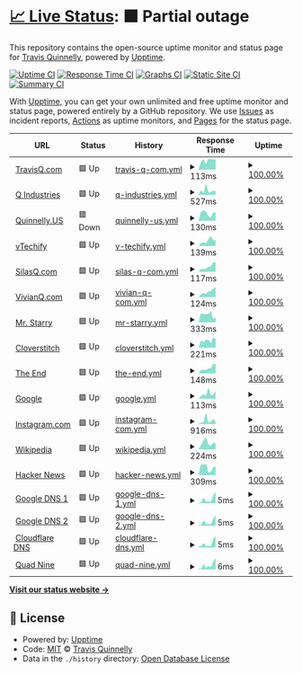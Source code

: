 # [📈 Live Status](https://tquizzle.github.io/upptime): <!--live status--> **🟧 Partial outage**

This repository contains the open-source uptime monitor and status page for [Travis Quinnelly](https://travisq.com), powered by [Upptime](https://github.com/upptime/upptime).

[![Uptime CI](https://github.com/koj-co/upptime/workflows/Uptime%20CI/badge.svg)](https://github.com/koj-co/upptime/actions?query=workflow%3A%22Uptime+CI%22)
[![Response Time CI](https://github.com/koj-co/upptime/workflows/Response%20Time%20CI/badge.svg)](https://github.com/koj-co/upptime/actions?query=workflow%3A%22Response+Time+CI%22)
[![Graphs CI](https://github.com/koj-co/upptime/workflows/Graphs%20CI/badge.svg)](https://github.com/koj-co/upptime/actions?query=workflow%3A%22Graphs+CI%22)
[![Static Site CI](https://github.com/koj-co/upptime/workflows/Static%20Site%20CI/badge.svg)](https://github.com/koj-co/upptime/actions?query=workflow%3A%22Static+Site+CI%22)
[![Summary CI](https://github.com/koj-co/upptime/workflows/Summary%20CI/badge.svg)](https://github.com/koj-co/upptime/actions?query=workflow%3A%22Summary+CI%22)

With [Upptime](https://upptime.js.org), you can get your own unlimited and free uptime monitor and status page, powered entirely by a GitHub repository. We use [Issues](https://github.com/tquizzle/upptime/issues) as incident reports, [Actions](https://github.com/tquizzle/upptime/actions) as uptime monitors, and [Pages](https://tquizzle.github.io/upptime) for the status page.

<!--start: status pages-->
<!-- This summary is generated by Upptime (https://github.com/upptime/upptime) -->
<!-- Do not edit this manually, your changes will be overwritten -->
<!-- prettier-ignore -->
| URL | Status | History | Response Time | Uptime |
| --- | ------ | ------- | ------------- | ------ |
| <img alt="" src="https://icons.duckduckgo.com/ip3/travisq.com.ico" height="13"> [TravisQ.com](https://travisq.com) | 🟩 Up | [travis-q-com.yml](https://github.com/tquizzle/upptime/commits/HEAD/history/travis-q-com.yml) | <details><summary><img alt="Response time graph" src="./graphs/travis-q-com/response-time-week.png" height="20"> 113ms</summary><br><a href="https://upptime.travisq.com/history/travis-q-com"><img alt="Response time 225" src="https://img.shields.io/endpoint?url=https%3A%2F%2Fraw.githubusercontent.com%2Ftquizzle%2Fupptime%2FHEAD%2Fapi%2Ftravis-q-com%2Fresponse-time.json"></a><br><a href="https://upptime.travisq.com/history/travis-q-com"><img alt="24-hour response time 126" src="https://img.shields.io/endpoint?url=https%3A%2F%2Fraw.githubusercontent.com%2Ftquizzle%2Fupptime%2FHEAD%2Fapi%2Ftravis-q-com%2Fresponse-time-day.json"></a><br><a href="https://upptime.travisq.com/history/travis-q-com"><img alt="7-day response time 113" src="https://img.shields.io/endpoint?url=https%3A%2F%2Fraw.githubusercontent.com%2Ftquizzle%2Fupptime%2FHEAD%2Fapi%2Ftravis-q-com%2Fresponse-time-week.json"></a><br><a href="https://upptime.travisq.com/history/travis-q-com"><img alt="30-day response time 112" src="https://img.shields.io/endpoint?url=https%3A%2F%2Fraw.githubusercontent.com%2Ftquizzle%2Fupptime%2FHEAD%2Fapi%2Ftravis-q-com%2Fresponse-time-month.json"></a><br><a href="https://upptime.travisq.com/history/travis-q-com"><img alt="1-year response time 212" src="https://img.shields.io/endpoint?url=https%3A%2F%2Fraw.githubusercontent.com%2Ftquizzle%2Fupptime%2FHEAD%2Fapi%2Ftravis-q-com%2Fresponse-time-year.json"></a></details> | <details><summary><a href="https://upptime.travisq.com/history/travis-q-com">100.00%</a></summary><a href="https://upptime.travisq.com/history/travis-q-com"><img alt="All-time uptime 99.33%" src="https://img.shields.io/endpoint?url=https%3A%2F%2Fraw.githubusercontent.com%2Ftquizzle%2Fupptime%2FHEAD%2Fapi%2Ftravis-q-com%2Fuptime.json"></a><br><a href="https://upptime.travisq.com/history/travis-q-com"><img alt="24-hour uptime 100.00%" src="https://img.shields.io/endpoint?url=https%3A%2F%2Fraw.githubusercontent.com%2Ftquizzle%2Fupptime%2FHEAD%2Fapi%2Ftravis-q-com%2Fuptime-day.json"></a><br><a href="https://upptime.travisq.com/history/travis-q-com"><img alt="7-day uptime 100.00%" src="https://img.shields.io/endpoint?url=https%3A%2F%2Fraw.githubusercontent.com%2Ftquizzle%2Fupptime%2FHEAD%2Fapi%2Ftravis-q-com%2Fuptime-week.json"></a><br><a href="https://upptime.travisq.com/history/travis-q-com"><img alt="30-day uptime 100.00%" src="https://img.shields.io/endpoint?url=https%3A%2F%2Fraw.githubusercontent.com%2Ftquizzle%2Fupptime%2FHEAD%2Fapi%2Ftravis-q-com%2Fuptime-month.json"></a><br><a href="https://upptime.travisq.com/history/travis-q-com"><img alt="1-year uptime 99.06%" src="https://img.shields.io/endpoint?url=https%3A%2F%2Fraw.githubusercontent.com%2Ftquizzle%2Fupptime%2FHEAD%2Fapi%2Ftravis-q-com%2Fuptime-year.json"></a></details>
| <img alt="" src="https://icons.duckduckgo.com/ip3/qindustries.llc.ico" height="13"> [Q Industries](https://qindustries.llc) | 🟩 Up | [q-industries.yml](https://github.com/tquizzle/upptime/commits/HEAD/history/q-industries.yml) | <details><summary><img alt="Response time graph" src="./graphs/q-industries/response-time-week.png" height="20"> 527ms</summary><br><a href="https://upptime.travisq.com/history/q-industries"><img alt="Response time 269" src="https://img.shields.io/endpoint?url=https%3A%2F%2Fraw.githubusercontent.com%2Ftquizzle%2Fupptime%2FHEAD%2Fapi%2Fq-industries%2Fresponse-time.json"></a><br><a href="https://upptime.travisq.com/history/q-industries"><img alt="24-hour response time 436" src="https://img.shields.io/endpoint?url=https%3A%2F%2Fraw.githubusercontent.com%2Ftquizzle%2Fupptime%2FHEAD%2Fapi%2Fq-industries%2Fresponse-time-day.json"></a><br><a href="https://upptime.travisq.com/history/q-industries"><img alt="7-day response time 527" src="https://img.shields.io/endpoint?url=https%3A%2F%2Fraw.githubusercontent.com%2Ftquizzle%2Fupptime%2FHEAD%2Fapi%2Fq-industries%2Fresponse-time-week.json"></a><br><a href="https://upptime.travisq.com/history/q-industries"><img alt="30-day response time 436" src="https://img.shields.io/endpoint?url=https%3A%2F%2Fraw.githubusercontent.com%2Ftquizzle%2Fupptime%2FHEAD%2Fapi%2Fq-industries%2Fresponse-time-month.json"></a><br><a href="https://upptime.travisq.com/history/q-industries"><img alt="1-year response time 299" src="https://img.shields.io/endpoint?url=https%3A%2F%2Fraw.githubusercontent.com%2Ftquizzle%2Fupptime%2FHEAD%2Fapi%2Fq-industries%2Fresponse-time-year.json"></a></details> | <details><summary><a href="https://upptime.travisq.com/history/q-industries">100.00%</a></summary><a href="https://upptime.travisq.com/history/q-industries"><img alt="All-time uptime 85.79%" src="https://img.shields.io/endpoint?url=https%3A%2F%2Fraw.githubusercontent.com%2Ftquizzle%2Fupptime%2FHEAD%2Fapi%2Fq-industries%2Fuptime.json"></a><br><a href="https://upptime.travisq.com/history/q-industries"><img alt="24-hour uptime 100.00%" src="https://img.shields.io/endpoint?url=https%3A%2F%2Fraw.githubusercontent.com%2Ftquizzle%2Fupptime%2FHEAD%2Fapi%2Fq-industries%2Fuptime-day.json"></a><br><a href="https://upptime.travisq.com/history/q-industries"><img alt="7-day uptime 100.00%" src="https://img.shields.io/endpoint?url=https%3A%2F%2Fraw.githubusercontent.com%2Ftquizzle%2Fupptime%2FHEAD%2Fapi%2Fq-industries%2Fuptime-week.json"></a><br><a href="https://upptime.travisq.com/history/q-industries"><img alt="30-day uptime 100.00%" src="https://img.shields.io/endpoint?url=https%3A%2F%2Fraw.githubusercontent.com%2Ftquizzle%2Fupptime%2FHEAD%2Fapi%2Fq-industries%2Fuptime-month.json"></a><br><a href="https://upptime.travisq.com/history/q-industries"><img alt="1-year uptime 86.07%" src="https://img.shields.io/endpoint?url=https%3A%2F%2Fraw.githubusercontent.com%2Ftquizzle%2Fupptime%2FHEAD%2Fapi%2Fq-industries%2Fuptime-year.json"></a></details>
| <img alt="" src="https://icons.duckduckgo.com/ip3/quinnelly.us.ico" height="13"> [Quinnelly.US](http://quinnelly.us) | 🟥 Down | [quinnelly-us.yml](https://github.com/tquizzle/upptime/commits/HEAD/history/quinnelly-us.yml) | <details><summary><img alt="Response time graph" src="./graphs/quinnelly-us/response-time-week.png" height="20"> 130ms</summary><br><a href="https://upptime.travisq.com/history/quinnelly-us"><img alt="Response time 210" src="https://img.shields.io/endpoint?url=https%3A%2F%2Fraw.githubusercontent.com%2Ftquizzle%2Fupptime%2FHEAD%2Fapi%2Fquinnelly-us%2Fresponse-time.json"></a><br><a href="https://upptime.travisq.com/history/quinnelly-us"><img alt="24-hour response time 145" src="https://img.shields.io/endpoint?url=https%3A%2F%2Fraw.githubusercontent.com%2Ftquizzle%2Fupptime%2FHEAD%2Fapi%2Fquinnelly-us%2Fresponse-time-day.json"></a><br><a href="https://upptime.travisq.com/history/quinnelly-us"><img alt="7-day response time 130" src="https://img.shields.io/endpoint?url=https%3A%2F%2Fraw.githubusercontent.com%2Ftquizzle%2Fupptime%2FHEAD%2Fapi%2Fquinnelly-us%2Fresponse-time-week.json"></a><br><a href="https://upptime.travisq.com/history/quinnelly-us"><img alt="30-day response time 176" src="https://img.shields.io/endpoint?url=https%3A%2F%2Fraw.githubusercontent.com%2Ftquizzle%2Fupptime%2FHEAD%2Fapi%2Fquinnelly-us%2Fresponse-time-month.json"></a><br><a href="https://upptime.travisq.com/history/quinnelly-us"><img alt="1-year response time 239" src="https://img.shields.io/endpoint?url=https%3A%2F%2Fraw.githubusercontent.com%2Ftquizzle%2Fupptime%2FHEAD%2Fapi%2Fquinnelly-us%2Fresponse-time-year.json"></a></details> | <details><summary><a href="https://upptime.travisq.com/history/quinnelly-us">100.00%</a></summary><a href="https://upptime.travisq.com/history/quinnelly-us"><img alt="All-time uptime 70.78%" src="https://img.shields.io/endpoint?url=https%3A%2F%2Fraw.githubusercontent.com%2Ftquizzle%2Fupptime%2FHEAD%2Fapi%2Fquinnelly-us%2Fuptime.json"></a><br><a href="https://upptime.travisq.com/history/quinnelly-us"><img alt="24-hour uptime 100.00%" src="https://img.shields.io/endpoint?url=https%3A%2F%2Fraw.githubusercontent.com%2Ftquizzle%2Fupptime%2FHEAD%2Fapi%2Fquinnelly-us%2Fuptime-day.json"></a><br><a href="https://upptime.travisq.com/history/quinnelly-us"><img alt="7-day uptime 100.00%" src="https://img.shields.io/endpoint?url=https%3A%2F%2Fraw.githubusercontent.com%2Ftquizzle%2Fupptime%2FHEAD%2Fapi%2Fquinnelly-us%2Fuptime-week.json"></a><br><a href="https://upptime.travisq.com/history/quinnelly-us"><img alt="30-day uptime 97.88%" src="https://img.shields.io/endpoint?url=https%3A%2F%2Fraw.githubusercontent.com%2Ftquizzle%2Fupptime%2FHEAD%2Fapi%2Fquinnelly-us%2Fuptime-month.json"></a><br><a href="https://upptime.travisq.com/history/quinnelly-us"><img alt="1-year uptime 47.67%" src="https://img.shields.io/endpoint?url=https%3A%2F%2Fraw.githubusercontent.com%2Ftquizzle%2Fupptime%2FHEAD%2Fapi%2Fquinnelly-us%2Fuptime-year.json"></a></details>
| <img alt="" src="https://icons.duckduckgo.com/ip3/vtechify.com.ico" height="13"> [vTechify](https://vtechify.com) | 🟩 Up | [v-techify.yml](https://github.com/tquizzle/upptime/commits/HEAD/history/v-techify.yml) | <details><summary><img alt="Response time graph" src="./graphs/v-techify/response-time-week.png" height="20"> 139ms</summary><br><a href="https://upptime.travisq.com/history/v-techify"><img alt="Response time 171" src="https://img.shields.io/endpoint?url=https%3A%2F%2Fraw.githubusercontent.com%2Ftquizzle%2Fupptime%2FHEAD%2Fapi%2Fv-techify%2Fresponse-time.json"></a><br><a href="https://upptime.travisq.com/history/v-techify"><img alt="24-hour response time 158" src="https://img.shields.io/endpoint?url=https%3A%2F%2Fraw.githubusercontent.com%2Ftquizzle%2Fupptime%2FHEAD%2Fapi%2Fv-techify%2Fresponse-time-day.json"></a><br><a href="https://upptime.travisq.com/history/v-techify"><img alt="7-day response time 139" src="https://img.shields.io/endpoint?url=https%3A%2F%2Fraw.githubusercontent.com%2Ftquizzle%2Fupptime%2FHEAD%2Fapi%2Fv-techify%2Fresponse-time-week.json"></a><br><a href="https://upptime.travisq.com/history/v-techify"><img alt="30-day response time 144" src="https://img.shields.io/endpoint?url=https%3A%2F%2Fraw.githubusercontent.com%2Ftquizzle%2Fupptime%2FHEAD%2Fapi%2Fv-techify%2Fresponse-time-month.json"></a><br><a href="https://upptime.travisq.com/history/v-techify"><img alt="1-year response time 174" src="https://img.shields.io/endpoint?url=https%3A%2F%2Fraw.githubusercontent.com%2Ftquizzle%2Fupptime%2FHEAD%2Fapi%2Fv-techify%2Fresponse-time-year.json"></a></details> | <details><summary><a href="https://upptime.travisq.com/history/v-techify">100.00%</a></summary><a href="https://upptime.travisq.com/history/v-techify"><img alt="All-time uptime 99.84%" src="https://img.shields.io/endpoint?url=https%3A%2F%2Fraw.githubusercontent.com%2Ftquizzle%2Fupptime%2FHEAD%2Fapi%2Fv-techify%2Fuptime.json"></a><br><a href="https://upptime.travisq.com/history/v-techify"><img alt="24-hour uptime 100.00%" src="https://img.shields.io/endpoint?url=https%3A%2F%2Fraw.githubusercontent.com%2Ftquizzle%2Fupptime%2FHEAD%2Fapi%2Fv-techify%2Fuptime-day.json"></a><br><a href="https://upptime.travisq.com/history/v-techify"><img alt="7-day uptime 100.00%" src="https://img.shields.io/endpoint?url=https%3A%2F%2Fraw.githubusercontent.com%2Ftquizzle%2Fupptime%2FHEAD%2Fapi%2Fv-techify%2Fuptime-week.json"></a><br><a href="https://upptime.travisq.com/history/v-techify"><img alt="30-day uptime 100.00%" src="https://img.shields.io/endpoint?url=https%3A%2F%2Fraw.githubusercontent.com%2Ftquizzle%2Fupptime%2FHEAD%2Fapi%2Fv-techify%2Fuptime-month.json"></a><br><a href="https://upptime.travisq.com/history/v-techify"><img alt="1-year uptime 99.96%" src="https://img.shields.io/endpoint?url=https%3A%2F%2Fraw.githubusercontent.com%2Ftquizzle%2Fupptime%2FHEAD%2Fapi%2Fv-techify%2Fuptime-year.json"></a></details>
| <img alt="" src="https://icons.duckduckgo.com/ip3/silasq.com.ico" height="13"> [SilasQ.com](https://silasq.com) | 🟩 Up | [silas-q-com.yml](https://github.com/tquizzle/upptime/commits/HEAD/history/silas-q-com.yml) | <details><summary><img alt="Response time graph" src="./graphs/silas-q-com/response-time-week.png" height="20"> 117ms</summary><br><a href="https://upptime.travisq.com/history/silas-q-com"><img alt="Response time 164" src="https://img.shields.io/endpoint?url=https%3A%2F%2Fraw.githubusercontent.com%2Ftquizzle%2Fupptime%2FHEAD%2Fapi%2Fsilas-q-com%2Fresponse-time.json"></a><br><a href="https://upptime.travisq.com/history/silas-q-com"><img alt="24-hour response time 204" src="https://img.shields.io/endpoint?url=https%3A%2F%2Fraw.githubusercontent.com%2Ftquizzle%2Fupptime%2FHEAD%2Fapi%2Fsilas-q-com%2Fresponse-time-day.json"></a><br><a href="https://upptime.travisq.com/history/silas-q-com"><img alt="7-day response time 117" src="https://img.shields.io/endpoint?url=https%3A%2F%2Fraw.githubusercontent.com%2Ftquizzle%2Fupptime%2FHEAD%2Fapi%2Fsilas-q-com%2Fresponse-time-week.json"></a><br><a href="https://upptime.travisq.com/history/silas-q-com"><img alt="30-day response time 143" src="https://img.shields.io/endpoint?url=https%3A%2F%2Fraw.githubusercontent.com%2Ftquizzle%2Fupptime%2FHEAD%2Fapi%2Fsilas-q-com%2Fresponse-time-month.json"></a><br><a href="https://upptime.travisq.com/history/silas-q-com"><img alt="1-year response time 143" src="https://img.shields.io/endpoint?url=https%3A%2F%2Fraw.githubusercontent.com%2Ftquizzle%2Fupptime%2FHEAD%2Fapi%2Fsilas-q-com%2Fresponse-time-year.json"></a></details> | <details><summary><a href="https://upptime.travisq.com/history/silas-q-com">100.00%</a></summary><a href="https://upptime.travisq.com/history/silas-q-com"><img alt="All-time uptime 87.35%" src="https://img.shields.io/endpoint?url=https%3A%2F%2Fraw.githubusercontent.com%2Ftquizzle%2Fupptime%2FHEAD%2Fapi%2Fsilas-q-com%2Fuptime.json"></a><br><a href="https://upptime.travisq.com/history/silas-q-com"><img alt="24-hour uptime 100.00%" src="https://img.shields.io/endpoint?url=https%3A%2F%2Fraw.githubusercontent.com%2Ftquizzle%2Fupptime%2FHEAD%2Fapi%2Fsilas-q-com%2Fuptime-day.json"></a><br><a href="https://upptime.travisq.com/history/silas-q-com"><img alt="7-day uptime 100.00%" src="https://img.shields.io/endpoint?url=https%3A%2F%2Fraw.githubusercontent.com%2Ftquizzle%2Fupptime%2FHEAD%2Fapi%2Fsilas-q-com%2Fuptime-week.json"></a><br><a href="https://upptime.travisq.com/history/silas-q-com"><img alt="30-day uptime 100.00%" src="https://img.shields.io/endpoint?url=https%3A%2F%2Fraw.githubusercontent.com%2Ftquizzle%2Fupptime%2FHEAD%2Fapi%2Fsilas-q-com%2Fuptime-month.json"></a><br><a href="https://upptime.travisq.com/history/silas-q-com"><img alt="1-year uptime 100.00%" src="https://img.shields.io/endpoint?url=https%3A%2F%2Fraw.githubusercontent.com%2Ftquizzle%2Fupptime%2FHEAD%2Fapi%2Fsilas-q-com%2Fuptime-year.json"></a></details>
| <img alt="" src="https://icons.duckduckgo.com/ip3/vivianq.com.ico" height="13"> [VivianQ.com](https://vivianq.com) | 🟩 Up | [vivian-q-com.yml](https://github.com/tquizzle/upptime/commits/HEAD/history/vivian-q-com.yml) | <details><summary><img alt="Response time graph" src="./graphs/vivian-q-com/response-time-week.png" height="20"> 124ms</summary><br><a href="https://upptime.travisq.com/history/vivian-q-com"><img alt="Response time 166" src="https://img.shields.io/endpoint?url=https%3A%2F%2Fraw.githubusercontent.com%2Ftquizzle%2Fupptime%2FHEAD%2Fapi%2Fvivian-q-com%2Fresponse-time.json"></a><br><a href="https://upptime.travisq.com/history/vivian-q-com"><img alt="24-hour response time 212" src="https://img.shields.io/endpoint?url=https%3A%2F%2Fraw.githubusercontent.com%2Ftquizzle%2Fupptime%2FHEAD%2Fapi%2Fvivian-q-com%2Fresponse-time-day.json"></a><br><a href="https://upptime.travisq.com/history/vivian-q-com"><img alt="7-day response time 124" src="https://img.shields.io/endpoint?url=https%3A%2F%2Fraw.githubusercontent.com%2Ftquizzle%2Fupptime%2FHEAD%2Fapi%2Fvivian-q-com%2Fresponse-time-week.json"></a><br><a href="https://upptime.travisq.com/history/vivian-q-com"><img alt="30-day response time 146" src="https://img.shields.io/endpoint?url=https%3A%2F%2Fraw.githubusercontent.com%2Ftquizzle%2Fupptime%2FHEAD%2Fapi%2Fvivian-q-com%2Fresponse-time-month.json"></a><br><a href="https://upptime.travisq.com/history/vivian-q-com"><img alt="1-year response time 146" src="https://img.shields.io/endpoint?url=https%3A%2F%2Fraw.githubusercontent.com%2Ftquizzle%2Fupptime%2FHEAD%2Fapi%2Fvivian-q-com%2Fresponse-time-year.json"></a></details> | <details><summary><a href="https://upptime.travisq.com/history/vivian-q-com">100.00%</a></summary><a href="https://upptime.travisq.com/history/vivian-q-com"><img alt="All-time uptime 100.00%" src="https://img.shields.io/endpoint?url=https%3A%2F%2Fraw.githubusercontent.com%2Ftquizzle%2Fupptime%2FHEAD%2Fapi%2Fvivian-q-com%2Fuptime.json"></a><br><a href="https://upptime.travisq.com/history/vivian-q-com"><img alt="24-hour uptime 100.00%" src="https://img.shields.io/endpoint?url=https%3A%2F%2Fraw.githubusercontent.com%2Ftquizzle%2Fupptime%2FHEAD%2Fapi%2Fvivian-q-com%2Fuptime-day.json"></a><br><a href="https://upptime.travisq.com/history/vivian-q-com"><img alt="7-day uptime 100.00%" src="https://img.shields.io/endpoint?url=https%3A%2F%2Fraw.githubusercontent.com%2Ftquizzle%2Fupptime%2FHEAD%2Fapi%2Fvivian-q-com%2Fuptime-week.json"></a><br><a href="https://upptime.travisq.com/history/vivian-q-com"><img alt="30-day uptime 100.00%" src="https://img.shields.io/endpoint?url=https%3A%2F%2Fraw.githubusercontent.com%2Ftquizzle%2Fupptime%2FHEAD%2Fapi%2Fvivian-q-com%2Fuptime-month.json"></a><br><a href="https://upptime.travisq.com/history/vivian-q-com"><img alt="1-year uptime 100.00%" src="https://img.shields.io/endpoint?url=https%3A%2F%2Fraw.githubusercontent.com%2Ftquizzle%2Fupptime%2FHEAD%2Fapi%2Fvivian-q-com%2Fuptime-year.json"></a></details>
| <img alt="" src="https://icons.duckduckgo.com/ip3/mrstarry.com.ico" height="13"> [Mr. Starry](https://mrstarry.com) | 🟩 Up | [mr-starry.yml](https://github.com/tquizzle/upptime/commits/HEAD/history/mr-starry.yml) | <details><summary><img alt="Response time graph" src="./graphs/mr-starry/response-time-week.png" height="20"> 333ms</summary><br><a href="https://upptime.travisq.com/history/mr-starry"><img alt="Response time 383" src="https://img.shields.io/endpoint?url=https%3A%2F%2Fraw.githubusercontent.com%2Ftquizzle%2Fupptime%2FHEAD%2Fapi%2Fmr-starry%2Fresponse-time.json"></a><br><a href="https://upptime.travisq.com/history/mr-starry"><img alt="24-hour response time 213" src="https://img.shields.io/endpoint?url=https%3A%2F%2Fraw.githubusercontent.com%2Ftquizzle%2Fupptime%2FHEAD%2Fapi%2Fmr-starry%2Fresponse-time-day.json"></a><br><a href="https://upptime.travisq.com/history/mr-starry"><img alt="7-day response time 333" src="https://img.shields.io/endpoint?url=https%3A%2F%2Fraw.githubusercontent.com%2Ftquizzle%2Fupptime%2FHEAD%2Fapi%2Fmr-starry%2Fresponse-time-week.json"></a><br><a href="https://upptime.travisq.com/history/mr-starry"><img alt="30-day response time 383" src="https://img.shields.io/endpoint?url=https%3A%2F%2Fraw.githubusercontent.com%2Ftquizzle%2Fupptime%2FHEAD%2Fapi%2Fmr-starry%2Fresponse-time-month.json"></a><br><a href="https://upptime.travisq.com/history/mr-starry"><img alt="1-year response time 383" src="https://img.shields.io/endpoint?url=https%3A%2F%2Fraw.githubusercontent.com%2Ftquizzle%2Fupptime%2FHEAD%2Fapi%2Fmr-starry%2Fresponse-time-year.json"></a></details> | <details><summary><a href="https://upptime.travisq.com/history/mr-starry">100.00%</a></summary><a href="https://upptime.travisq.com/history/mr-starry"><img alt="All-time uptime 100.00%" src="https://img.shields.io/endpoint?url=https%3A%2F%2Fraw.githubusercontent.com%2Ftquizzle%2Fupptime%2FHEAD%2Fapi%2Fmr-starry%2Fuptime.json"></a><br><a href="https://upptime.travisq.com/history/mr-starry"><img alt="24-hour uptime 100.00%" src="https://img.shields.io/endpoint?url=https%3A%2F%2Fraw.githubusercontent.com%2Ftquizzle%2Fupptime%2FHEAD%2Fapi%2Fmr-starry%2Fuptime-day.json"></a><br><a href="https://upptime.travisq.com/history/mr-starry"><img alt="7-day uptime 100.00%" src="https://img.shields.io/endpoint?url=https%3A%2F%2Fraw.githubusercontent.com%2Ftquizzle%2Fupptime%2FHEAD%2Fapi%2Fmr-starry%2Fuptime-week.json"></a><br><a href="https://upptime.travisq.com/history/mr-starry"><img alt="30-day uptime 100.00%" src="https://img.shields.io/endpoint?url=https%3A%2F%2Fraw.githubusercontent.com%2Ftquizzle%2Fupptime%2FHEAD%2Fapi%2Fmr-starry%2Fuptime-month.json"></a><br><a href="https://upptime.travisq.com/history/mr-starry"><img alt="1-year uptime 100.00%" src="https://img.shields.io/endpoint?url=https%3A%2F%2Fraw.githubusercontent.com%2Ftquizzle%2Fupptime%2FHEAD%2Fapi%2Fmr-starry%2Fuptime-year.json"></a></details>
| <img alt="" src="https://icons.duckduckgo.com/ip3/cloverstitch.com.ico" height="13"> [Cloverstitch](https://cloverstitch.com) | 🟩 Up | [cloverstitch.yml](https://github.com/tquizzle/upptime/commits/HEAD/history/cloverstitch.yml) | <details><summary><img alt="Response time graph" src="./graphs/cloverstitch/response-time-week.png" height="20"> 221ms</summary><br><a href="https://upptime.travisq.com/history/cloverstitch"><img alt="Response time 269" src="https://img.shields.io/endpoint?url=https%3A%2F%2Fraw.githubusercontent.com%2Ftquizzle%2Fupptime%2FHEAD%2Fapi%2Fcloverstitch%2Fresponse-time.json"></a><br><a href="https://upptime.travisq.com/history/cloverstitch"><img alt="24-hour response time 262" src="https://img.shields.io/endpoint?url=https%3A%2F%2Fraw.githubusercontent.com%2Ftquizzle%2Fupptime%2FHEAD%2Fapi%2Fcloverstitch%2Fresponse-time-day.json"></a><br><a href="https://upptime.travisq.com/history/cloverstitch"><img alt="7-day response time 221" src="https://img.shields.io/endpoint?url=https%3A%2F%2Fraw.githubusercontent.com%2Ftquizzle%2Fupptime%2FHEAD%2Fapi%2Fcloverstitch%2Fresponse-time-week.json"></a><br><a href="https://upptime.travisq.com/history/cloverstitch"><img alt="30-day response time 269" src="https://img.shields.io/endpoint?url=https%3A%2F%2Fraw.githubusercontent.com%2Ftquizzle%2Fupptime%2FHEAD%2Fapi%2Fcloverstitch%2Fresponse-time-month.json"></a><br><a href="https://upptime.travisq.com/history/cloverstitch"><img alt="1-year response time 269" src="https://img.shields.io/endpoint?url=https%3A%2F%2Fraw.githubusercontent.com%2Ftquizzle%2Fupptime%2FHEAD%2Fapi%2Fcloverstitch%2Fresponse-time-year.json"></a></details> | <details><summary><a href="https://upptime.travisq.com/history/cloverstitch">100.00%</a></summary><a href="https://upptime.travisq.com/history/cloverstitch"><img alt="All-time uptime 100.00%" src="https://img.shields.io/endpoint?url=https%3A%2F%2Fraw.githubusercontent.com%2Ftquizzle%2Fupptime%2FHEAD%2Fapi%2Fcloverstitch%2Fuptime.json"></a><br><a href="https://upptime.travisq.com/history/cloverstitch"><img alt="24-hour uptime 100.00%" src="https://img.shields.io/endpoint?url=https%3A%2F%2Fraw.githubusercontent.com%2Ftquizzle%2Fupptime%2FHEAD%2Fapi%2Fcloverstitch%2Fuptime-day.json"></a><br><a href="https://upptime.travisq.com/history/cloverstitch"><img alt="7-day uptime 100.00%" src="https://img.shields.io/endpoint?url=https%3A%2F%2Fraw.githubusercontent.com%2Ftquizzle%2Fupptime%2FHEAD%2Fapi%2Fcloverstitch%2Fuptime-week.json"></a><br><a href="https://upptime.travisq.com/history/cloverstitch"><img alt="30-day uptime 100.00%" src="https://img.shields.io/endpoint?url=https%3A%2F%2Fraw.githubusercontent.com%2Ftquizzle%2Fupptime%2FHEAD%2Fapi%2Fcloverstitch%2Fuptime-month.json"></a><br><a href="https://upptime.travisq.com/history/cloverstitch"><img alt="1-year uptime 100.00%" src="https://img.shields.io/endpoint?url=https%3A%2F%2Fraw.githubusercontent.com%2Ftquizzle%2Fupptime%2FHEAD%2Fapi%2Fcloverstitch%2Fuptime-year.json"></a></details>
| <img alt="" src="https://icons.duckduckgo.com/ip3/shoptheend.com.ico" height="13"> [The End](https://shoptheend.com) | 🟩 Up | [the-end.yml](https://github.com/tquizzle/upptime/commits/HEAD/history/the-end.yml) | <details><summary><img alt="Response time graph" src="./graphs/the-end/response-time-week.png" height="20"> 148ms</summary><br><a href="https://upptime.travisq.com/history/the-end"><img alt="Response time 162" src="https://img.shields.io/endpoint?url=https%3A%2F%2Fraw.githubusercontent.com%2Ftquizzle%2Fupptime%2FHEAD%2Fapi%2Fthe-end%2Fresponse-time.json"></a><br><a href="https://upptime.travisq.com/history/the-end"><img alt="24-hour response time 254" src="https://img.shields.io/endpoint?url=https%3A%2F%2Fraw.githubusercontent.com%2Ftquizzle%2Fupptime%2FHEAD%2Fapi%2Fthe-end%2Fresponse-time-day.json"></a><br><a href="https://upptime.travisq.com/history/the-end"><img alt="7-day response time 148" src="https://img.shields.io/endpoint?url=https%3A%2F%2Fraw.githubusercontent.com%2Ftquizzle%2Fupptime%2FHEAD%2Fapi%2Fthe-end%2Fresponse-time-week.json"></a><br><a href="https://upptime.travisq.com/history/the-end"><img alt="30-day response time 162" src="https://img.shields.io/endpoint?url=https%3A%2F%2Fraw.githubusercontent.com%2Ftquizzle%2Fupptime%2FHEAD%2Fapi%2Fthe-end%2Fresponse-time-month.json"></a><br><a href="https://upptime.travisq.com/history/the-end"><img alt="1-year response time 162" src="https://img.shields.io/endpoint?url=https%3A%2F%2Fraw.githubusercontent.com%2Ftquizzle%2Fupptime%2FHEAD%2Fapi%2Fthe-end%2Fresponse-time-year.json"></a></details> | <details><summary><a href="https://upptime.travisq.com/history/the-end">100.00%</a></summary><a href="https://upptime.travisq.com/history/the-end"><img alt="All-time uptime 100.00%" src="https://img.shields.io/endpoint?url=https%3A%2F%2Fraw.githubusercontent.com%2Ftquizzle%2Fupptime%2FHEAD%2Fapi%2Fthe-end%2Fuptime.json"></a><br><a href="https://upptime.travisq.com/history/the-end"><img alt="24-hour uptime 100.00%" src="https://img.shields.io/endpoint?url=https%3A%2F%2Fraw.githubusercontent.com%2Ftquizzle%2Fupptime%2FHEAD%2Fapi%2Fthe-end%2Fuptime-day.json"></a><br><a href="https://upptime.travisq.com/history/the-end"><img alt="7-day uptime 100.00%" src="https://img.shields.io/endpoint?url=https%3A%2F%2Fraw.githubusercontent.com%2Ftquizzle%2Fupptime%2FHEAD%2Fapi%2Fthe-end%2Fuptime-week.json"></a><br><a href="https://upptime.travisq.com/history/the-end"><img alt="30-day uptime 100.00%" src="https://img.shields.io/endpoint?url=https%3A%2F%2Fraw.githubusercontent.com%2Ftquizzle%2Fupptime%2FHEAD%2Fapi%2Fthe-end%2Fuptime-month.json"></a><br><a href="https://upptime.travisq.com/history/the-end"><img alt="1-year uptime 100.00%" src="https://img.shields.io/endpoint?url=https%3A%2F%2Fraw.githubusercontent.com%2Ftquizzle%2Fupptime%2FHEAD%2Fapi%2Fthe-end%2Fuptime-year.json"></a></details>
| <img alt="" src="https://icons.duckduckgo.com/ip3/www.google.com.ico" height="13"> [Google](https://www.google.com) | 🟩 Up | [google.yml](https://github.com/tquizzle/upptime/commits/HEAD/history/google.yml) | <details><summary><img alt="Response time graph" src="./graphs/google/response-time-week.png" height="20"> 113ms</summary><br><a href="https://upptime.travisq.com/history/google"><img alt="Response time 96" src="https://img.shields.io/endpoint?url=https%3A%2F%2Fraw.githubusercontent.com%2Ftquizzle%2Fupptime%2FHEAD%2Fapi%2Fgoogle%2Fresponse-time.json"></a><br><a href="https://upptime.travisq.com/history/google"><img alt="24-hour response time 166" src="https://img.shields.io/endpoint?url=https%3A%2F%2Fraw.githubusercontent.com%2Ftquizzle%2Fupptime%2FHEAD%2Fapi%2Fgoogle%2Fresponse-time-day.json"></a><br><a href="https://upptime.travisq.com/history/google"><img alt="7-day response time 113" src="https://img.shields.io/endpoint?url=https%3A%2F%2Fraw.githubusercontent.com%2Ftquizzle%2Fupptime%2FHEAD%2Fapi%2Fgoogle%2Fresponse-time-week.json"></a><br><a href="https://upptime.travisq.com/history/google"><img alt="30-day response time 129" src="https://img.shields.io/endpoint?url=https%3A%2F%2Fraw.githubusercontent.com%2Ftquizzle%2Fupptime%2FHEAD%2Fapi%2Fgoogle%2Fresponse-time-month.json"></a><br><a href="https://upptime.travisq.com/history/google"><img alt="1-year response time 99" src="https://img.shields.io/endpoint?url=https%3A%2F%2Fraw.githubusercontent.com%2Ftquizzle%2Fupptime%2FHEAD%2Fapi%2Fgoogle%2Fresponse-time-year.json"></a></details> | <details><summary><a href="https://upptime.travisq.com/history/google">100.00%</a></summary><a href="https://upptime.travisq.com/history/google"><img alt="All-time uptime 100.00%" src="https://img.shields.io/endpoint?url=https%3A%2F%2Fraw.githubusercontent.com%2Ftquizzle%2Fupptime%2FHEAD%2Fapi%2Fgoogle%2Fuptime.json"></a><br><a href="https://upptime.travisq.com/history/google"><img alt="24-hour uptime 100.00%" src="https://img.shields.io/endpoint?url=https%3A%2F%2Fraw.githubusercontent.com%2Ftquizzle%2Fupptime%2FHEAD%2Fapi%2Fgoogle%2Fuptime-day.json"></a><br><a href="https://upptime.travisq.com/history/google"><img alt="7-day uptime 100.00%" src="https://img.shields.io/endpoint?url=https%3A%2F%2Fraw.githubusercontent.com%2Ftquizzle%2Fupptime%2FHEAD%2Fapi%2Fgoogle%2Fuptime-week.json"></a><br><a href="https://upptime.travisq.com/history/google"><img alt="30-day uptime 100.00%" src="https://img.shields.io/endpoint?url=https%3A%2F%2Fraw.githubusercontent.com%2Ftquizzle%2Fupptime%2FHEAD%2Fapi%2Fgoogle%2Fuptime-month.json"></a><br><a href="https://upptime.travisq.com/history/google"><img alt="1-year uptime 100.00%" src="https://img.shields.io/endpoint?url=https%3A%2F%2Fraw.githubusercontent.com%2Ftquizzle%2Fupptime%2FHEAD%2Fapi%2Fgoogle%2Fuptime-year.json"></a></details>
| <img alt="" src="https://icons.duckduckgo.com/ip3/instagram.com.ico" height="13"> [Instagram.com](https://instagram.com) | 🟩 Up | [instagram-com.yml](https://github.com/tquizzle/upptime/commits/HEAD/history/instagram-com.yml) | <details><summary><img alt="Response time graph" src="./graphs/instagram-com/response-time-week.png" height="20"> 916ms</summary><br><a href="https://upptime.travisq.com/history/instagram-com"><img alt="Response time 786" src="https://img.shields.io/endpoint?url=https%3A%2F%2Fraw.githubusercontent.com%2Ftquizzle%2Fupptime%2FHEAD%2Fapi%2Finstagram-com%2Fresponse-time.json"></a><br><a href="https://upptime.travisq.com/history/instagram-com"><img alt="24-hour response time 492" src="https://img.shields.io/endpoint?url=https%3A%2F%2Fraw.githubusercontent.com%2Ftquizzle%2Fupptime%2FHEAD%2Fapi%2Finstagram-com%2Fresponse-time-day.json"></a><br><a href="https://upptime.travisq.com/history/instagram-com"><img alt="7-day response time 916" src="https://img.shields.io/endpoint?url=https%3A%2F%2Fraw.githubusercontent.com%2Ftquizzle%2Fupptime%2FHEAD%2Fapi%2Finstagram-com%2Fresponse-time-week.json"></a><br><a href="https://upptime.travisq.com/history/instagram-com"><img alt="30-day response time 560" src="https://img.shields.io/endpoint?url=https%3A%2F%2Fraw.githubusercontent.com%2Ftquizzle%2Fupptime%2FHEAD%2Fapi%2Finstagram-com%2Fresponse-time-month.json"></a><br><a href="https://upptime.travisq.com/history/instagram-com"><img alt="1-year response time 788" src="https://img.shields.io/endpoint?url=https%3A%2F%2Fraw.githubusercontent.com%2Ftquizzle%2Fupptime%2FHEAD%2Fapi%2Finstagram-com%2Fresponse-time-year.json"></a></details> | <details><summary><a href="https://upptime.travisq.com/history/instagram-com">100.00%</a></summary><a href="https://upptime.travisq.com/history/instagram-com"><img alt="All-time uptime 99.94%" src="https://img.shields.io/endpoint?url=https%3A%2F%2Fraw.githubusercontent.com%2Ftquizzle%2Fupptime%2FHEAD%2Fapi%2Finstagram-com%2Fuptime.json"></a><br><a href="https://upptime.travisq.com/history/instagram-com"><img alt="24-hour uptime 100.00%" src="https://img.shields.io/endpoint?url=https%3A%2F%2Fraw.githubusercontent.com%2Ftquizzle%2Fupptime%2FHEAD%2Fapi%2Finstagram-com%2Fuptime-day.json"></a><br><a href="https://upptime.travisq.com/history/instagram-com"><img alt="7-day uptime 100.00%" src="https://img.shields.io/endpoint?url=https%3A%2F%2Fraw.githubusercontent.com%2Ftquizzle%2Fupptime%2FHEAD%2Fapi%2Finstagram-com%2Fuptime-week.json"></a><br><a href="https://upptime.travisq.com/history/instagram-com"><img alt="30-day uptime 100.00%" src="https://img.shields.io/endpoint?url=https%3A%2F%2Fraw.githubusercontent.com%2Ftquizzle%2Fupptime%2FHEAD%2Fapi%2Finstagram-com%2Fuptime-month.json"></a><br><a href="https://upptime.travisq.com/history/instagram-com"><img alt="1-year uptime 99.98%" src="https://img.shields.io/endpoint?url=https%3A%2F%2Fraw.githubusercontent.com%2Ftquizzle%2Fupptime%2FHEAD%2Fapi%2Finstagram-com%2Fuptime-year.json"></a></details>
| <img alt="" src="https://icons.duckduckgo.com/ip3/en.wikipedia.org.ico" height="13"> [Wikipedia](https://en.wikipedia.org) | 🟩 Up | [wikipedia.yml](https://github.com/tquizzle/upptime/commits/HEAD/history/wikipedia.yml) | <details><summary><img alt="Response time graph" src="./graphs/wikipedia/response-time-week.png" height="20"> 224ms</summary><br><a href="https://upptime.travisq.com/history/wikipedia"><img alt="Response time 206" src="https://img.shields.io/endpoint?url=https%3A%2F%2Fraw.githubusercontent.com%2Ftquizzle%2Fupptime%2FHEAD%2Fapi%2Fwikipedia%2Fresponse-time.json"></a><br><a href="https://upptime.travisq.com/history/wikipedia"><img alt="24-hour response time 189" src="https://img.shields.io/endpoint?url=https%3A%2F%2Fraw.githubusercontent.com%2Ftquizzle%2Fupptime%2FHEAD%2Fapi%2Fwikipedia%2Fresponse-time-day.json"></a><br><a href="https://upptime.travisq.com/history/wikipedia"><img alt="7-day response time 224" src="https://img.shields.io/endpoint?url=https%3A%2F%2Fraw.githubusercontent.com%2Ftquizzle%2Fupptime%2FHEAD%2Fapi%2Fwikipedia%2Fresponse-time-week.json"></a><br><a href="https://upptime.travisq.com/history/wikipedia"><img alt="30-day response time 196" src="https://img.shields.io/endpoint?url=https%3A%2F%2Fraw.githubusercontent.com%2Ftquizzle%2Fupptime%2FHEAD%2Fapi%2Fwikipedia%2Fresponse-time-month.json"></a><br><a href="https://upptime.travisq.com/history/wikipedia"><img alt="1-year response time 214" src="https://img.shields.io/endpoint?url=https%3A%2F%2Fraw.githubusercontent.com%2Ftquizzle%2Fupptime%2FHEAD%2Fapi%2Fwikipedia%2Fresponse-time-year.json"></a></details> | <details><summary><a href="https://upptime.travisq.com/history/wikipedia">100.00%</a></summary><a href="https://upptime.travisq.com/history/wikipedia"><img alt="All-time uptime 99.99%" src="https://img.shields.io/endpoint?url=https%3A%2F%2Fraw.githubusercontent.com%2Ftquizzle%2Fupptime%2FHEAD%2Fapi%2Fwikipedia%2Fuptime.json"></a><br><a href="https://upptime.travisq.com/history/wikipedia"><img alt="24-hour uptime 100.00%" src="https://img.shields.io/endpoint?url=https%3A%2F%2Fraw.githubusercontent.com%2Ftquizzle%2Fupptime%2FHEAD%2Fapi%2Fwikipedia%2Fuptime-day.json"></a><br><a href="https://upptime.travisq.com/history/wikipedia"><img alt="7-day uptime 100.00%" src="https://img.shields.io/endpoint?url=https%3A%2F%2Fraw.githubusercontent.com%2Ftquizzle%2Fupptime%2FHEAD%2Fapi%2Fwikipedia%2Fuptime-week.json"></a><br><a href="https://upptime.travisq.com/history/wikipedia"><img alt="30-day uptime 100.00%" src="https://img.shields.io/endpoint?url=https%3A%2F%2Fraw.githubusercontent.com%2Ftquizzle%2Fupptime%2FHEAD%2Fapi%2Fwikipedia%2Fuptime-month.json"></a><br><a href="https://upptime.travisq.com/history/wikipedia"><img alt="1-year uptime 99.99%" src="https://img.shields.io/endpoint?url=https%3A%2F%2Fraw.githubusercontent.com%2Ftquizzle%2Fupptime%2FHEAD%2Fapi%2Fwikipedia%2Fuptime-year.json"></a></details>
| <img alt="" src="https://icons.duckduckgo.com/ip3/news.ycombinator.com.ico" height="13"> [Hacker News](https://news.ycombinator.com) | 🟩 Up | [hacker-news.yml](https://github.com/tquizzle/upptime/commits/HEAD/history/hacker-news.yml) | <details><summary><img alt="Response time graph" src="./graphs/hacker-news/response-time-week.png" height="20"> 309ms</summary><br><a href="https://upptime.travisq.com/history/hacker-news"><img alt="Response time 282" src="https://img.shields.io/endpoint?url=https%3A%2F%2Fraw.githubusercontent.com%2Ftquizzle%2Fupptime%2FHEAD%2Fapi%2Fhacker-news%2Fresponse-time.json"></a><br><a href="https://upptime.travisq.com/history/hacker-news"><img alt="24-hour response time 347" src="https://img.shields.io/endpoint?url=https%3A%2F%2Fraw.githubusercontent.com%2Ftquizzle%2Fupptime%2FHEAD%2Fapi%2Fhacker-news%2Fresponse-time-day.json"></a><br><a href="https://upptime.travisq.com/history/hacker-news"><img alt="7-day response time 309" src="https://img.shields.io/endpoint?url=https%3A%2F%2Fraw.githubusercontent.com%2Ftquizzle%2Fupptime%2FHEAD%2Fapi%2Fhacker-news%2Fresponse-time-week.json"></a><br><a href="https://upptime.travisq.com/history/hacker-news"><img alt="30-day response time 306" src="https://img.shields.io/endpoint?url=https%3A%2F%2Fraw.githubusercontent.com%2Ftquizzle%2Fupptime%2FHEAD%2Fapi%2Fhacker-news%2Fresponse-time-month.json"></a><br><a href="https://upptime.travisq.com/history/hacker-news"><img alt="1-year response time 288" src="https://img.shields.io/endpoint?url=https%3A%2F%2Fraw.githubusercontent.com%2Ftquizzle%2Fupptime%2FHEAD%2Fapi%2Fhacker-news%2Fresponse-time-year.json"></a></details> | <details><summary><a href="https://upptime.travisq.com/history/hacker-news">100.00%</a></summary><a href="https://upptime.travisq.com/history/hacker-news"><img alt="All-time uptime 99.92%" src="https://img.shields.io/endpoint?url=https%3A%2F%2Fraw.githubusercontent.com%2Ftquizzle%2Fupptime%2FHEAD%2Fapi%2Fhacker-news%2Fuptime.json"></a><br><a href="https://upptime.travisq.com/history/hacker-news"><img alt="24-hour uptime 100.00%" src="https://img.shields.io/endpoint?url=https%3A%2F%2Fraw.githubusercontent.com%2Ftquizzle%2Fupptime%2FHEAD%2Fapi%2Fhacker-news%2Fuptime-day.json"></a><br><a href="https://upptime.travisq.com/history/hacker-news"><img alt="7-day uptime 100.00%" src="https://img.shields.io/endpoint?url=https%3A%2F%2Fraw.githubusercontent.com%2Ftquizzle%2Fupptime%2FHEAD%2Fapi%2Fhacker-news%2Fuptime-week.json"></a><br><a href="https://upptime.travisq.com/history/hacker-news"><img alt="30-day uptime 99.64%" src="https://img.shields.io/endpoint?url=https%3A%2F%2Fraw.githubusercontent.com%2Ftquizzle%2Fupptime%2FHEAD%2Fapi%2Fhacker-news%2Fuptime-month.json"></a><br><a href="https://upptime.travisq.com/history/hacker-news"><img alt="1-year uptime 99.85%" src="https://img.shields.io/endpoint?url=https%3A%2F%2Fraw.githubusercontent.com%2Ftquizzle%2Fupptime%2FHEAD%2Fapi%2Fhacker-news%2Fuptime-year.json"></a></details>
| <img alt="" src="https://icons.duckduckgo.com/ip3/null.ico" height="13"> [Google DNS 1](8.8.4.4) | 🟩 Up | [google-dns-1.yml](https://github.com/tquizzle/upptime/commits/HEAD/history/google-dns-1.yml) | <details><summary><img alt="Response time graph" src="./graphs/google-dns-1/response-time-week.png" height="20"> 5ms</summary><br><a href="https://upptime.travisq.com/history/google-dns-1"><img alt="Response time 7" src="https://img.shields.io/endpoint?url=https%3A%2F%2Fraw.githubusercontent.com%2Ftquizzle%2Fupptime%2FHEAD%2Fapi%2Fgoogle-dns-1%2Fresponse-time.json"></a><br><a href="https://upptime.travisq.com/history/google-dns-1"><img alt="24-hour response time 14" src="https://img.shields.io/endpoint?url=https%3A%2F%2Fraw.githubusercontent.com%2Ftquizzle%2Fupptime%2FHEAD%2Fapi%2Fgoogle-dns-1%2Fresponse-time-day.json"></a><br><a href="https://upptime.travisq.com/history/google-dns-1"><img alt="7-day response time 5" src="https://img.shields.io/endpoint?url=https%3A%2F%2Fraw.githubusercontent.com%2Ftquizzle%2Fupptime%2FHEAD%2Fapi%2Fgoogle-dns-1%2Fresponse-time-week.json"></a><br><a href="https://upptime.travisq.com/history/google-dns-1"><img alt="30-day response time 12" src="https://img.shields.io/endpoint?url=https%3A%2F%2Fraw.githubusercontent.com%2Ftquizzle%2Fupptime%2FHEAD%2Fapi%2Fgoogle-dns-1%2Fresponse-time-month.json"></a><br><a href="https://upptime.travisq.com/history/google-dns-1"><img alt="1-year response time 7" src="https://img.shields.io/endpoint?url=https%3A%2F%2Fraw.githubusercontent.com%2Ftquizzle%2Fupptime%2FHEAD%2Fapi%2Fgoogle-dns-1%2Fresponse-time-year.json"></a></details> | <details><summary><a href="https://upptime.travisq.com/history/google-dns-1">100.00%</a></summary><a href="https://upptime.travisq.com/history/google-dns-1"><img alt="All-time uptime 100.00%" src="https://img.shields.io/endpoint?url=https%3A%2F%2Fraw.githubusercontent.com%2Ftquizzle%2Fupptime%2FHEAD%2Fapi%2Fgoogle-dns-1%2Fuptime.json"></a><br><a href="https://upptime.travisq.com/history/google-dns-1"><img alt="24-hour uptime 100.00%" src="https://img.shields.io/endpoint?url=https%3A%2F%2Fraw.githubusercontent.com%2Ftquizzle%2Fupptime%2FHEAD%2Fapi%2Fgoogle-dns-1%2Fuptime-day.json"></a><br><a href="https://upptime.travisq.com/history/google-dns-1"><img alt="7-day uptime 100.00%" src="https://img.shields.io/endpoint?url=https%3A%2F%2Fraw.githubusercontent.com%2Ftquizzle%2Fupptime%2FHEAD%2Fapi%2Fgoogle-dns-1%2Fuptime-week.json"></a><br><a href="https://upptime.travisq.com/history/google-dns-1"><img alt="30-day uptime 100.00%" src="https://img.shields.io/endpoint?url=https%3A%2F%2Fraw.githubusercontent.com%2Ftquizzle%2Fupptime%2FHEAD%2Fapi%2Fgoogle-dns-1%2Fuptime-month.json"></a><br><a href="https://upptime.travisq.com/history/google-dns-1"><img alt="1-year uptime 100.00%" src="https://img.shields.io/endpoint?url=https%3A%2F%2Fraw.githubusercontent.com%2Ftquizzle%2Fupptime%2FHEAD%2Fapi%2Fgoogle-dns-1%2Fuptime-year.json"></a></details>
| <img alt="" src="https://icons.duckduckgo.com/ip3/null.ico" height="13"> [Google DNS 2](8.8.8.8) | 🟩 Up | [google-dns-2.yml](https://github.com/tquizzle/upptime/commits/HEAD/history/google-dns-2.yml) | <details><summary><img alt="Response time graph" src="./graphs/google-dns-2/response-time-week.png" height="20"> 5ms</summary><br><a href="https://upptime.travisq.com/history/google-dns-2"><img alt="Response time 7" src="https://img.shields.io/endpoint?url=https%3A%2F%2Fraw.githubusercontent.com%2Ftquizzle%2Fupptime%2FHEAD%2Fapi%2Fgoogle-dns-2%2Fresponse-time.json"></a><br><a href="https://upptime.travisq.com/history/google-dns-2"><img alt="24-hour response time 13" src="https://img.shields.io/endpoint?url=https%3A%2F%2Fraw.githubusercontent.com%2Ftquizzle%2Fupptime%2FHEAD%2Fapi%2Fgoogle-dns-2%2Fresponse-time-day.json"></a><br><a href="https://upptime.travisq.com/history/google-dns-2"><img alt="7-day response time 5" src="https://img.shields.io/endpoint?url=https%3A%2F%2Fraw.githubusercontent.com%2Ftquizzle%2Fupptime%2FHEAD%2Fapi%2Fgoogle-dns-2%2Fresponse-time-week.json"></a><br><a href="https://upptime.travisq.com/history/google-dns-2"><img alt="30-day response time 11" src="https://img.shields.io/endpoint?url=https%3A%2F%2Fraw.githubusercontent.com%2Ftquizzle%2Fupptime%2FHEAD%2Fapi%2Fgoogle-dns-2%2Fresponse-time-month.json"></a><br><a href="https://upptime.travisq.com/history/google-dns-2"><img alt="1-year response time 7" src="https://img.shields.io/endpoint?url=https%3A%2F%2Fraw.githubusercontent.com%2Ftquizzle%2Fupptime%2FHEAD%2Fapi%2Fgoogle-dns-2%2Fresponse-time-year.json"></a></details> | <details><summary><a href="https://upptime.travisq.com/history/google-dns-2">100.00%</a></summary><a href="https://upptime.travisq.com/history/google-dns-2"><img alt="All-time uptime 100.00%" src="https://img.shields.io/endpoint?url=https%3A%2F%2Fraw.githubusercontent.com%2Ftquizzle%2Fupptime%2FHEAD%2Fapi%2Fgoogle-dns-2%2Fuptime.json"></a><br><a href="https://upptime.travisq.com/history/google-dns-2"><img alt="24-hour uptime 100.00%" src="https://img.shields.io/endpoint?url=https%3A%2F%2Fraw.githubusercontent.com%2Ftquizzle%2Fupptime%2FHEAD%2Fapi%2Fgoogle-dns-2%2Fuptime-day.json"></a><br><a href="https://upptime.travisq.com/history/google-dns-2"><img alt="7-day uptime 100.00%" src="https://img.shields.io/endpoint?url=https%3A%2F%2Fraw.githubusercontent.com%2Ftquizzle%2Fupptime%2FHEAD%2Fapi%2Fgoogle-dns-2%2Fuptime-week.json"></a><br><a href="https://upptime.travisq.com/history/google-dns-2"><img alt="30-day uptime 100.00%" src="https://img.shields.io/endpoint?url=https%3A%2F%2Fraw.githubusercontent.com%2Ftquizzle%2Fupptime%2FHEAD%2Fapi%2Fgoogle-dns-2%2Fuptime-month.json"></a><br><a href="https://upptime.travisq.com/history/google-dns-2"><img alt="1-year uptime 100.00%" src="https://img.shields.io/endpoint?url=https%3A%2F%2Fraw.githubusercontent.com%2Ftquizzle%2Fupptime%2FHEAD%2Fapi%2Fgoogle-dns-2%2Fuptime-year.json"></a></details>
| <img alt="" src="https://icons.duckduckgo.com/ip3/null.ico" height="13"> [Cloudflare DNS](1.1.1.1) | 🟩 Up | [cloudflare-dns.yml](https://github.com/tquizzle/upptime/commits/HEAD/history/cloudflare-dns.yml) | <details><summary><img alt="Response time graph" src="./graphs/cloudflare-dns/response-time-week.png" height="20"> 5ms</summary><br><a href="https://upptime.travisq.com/history/cloudflare-dns"><img alt="Response time 6" src="https://img.shields.io/endpoint?url=https%3A%2F%2Fraw.githubusercontent.com%2Ftquizzle%2Fupptime%2FHEAD%2Fapi%2Fcloudflare-dns%2Fresponse-time.json"></a><br><a href="https://upptime.travisq.com/history/cloudflare-dns"><img alt="24-hour response time 14" src="https://img.shields.io/endpoint?url=https%3A%2F%2Fraw.githubusercontent.com%2Ftquizzle%2Fupptime%2FHEAD%2Fapi%2Fcloudflare-dns%2Fresponse-time-day.json"></a><br><a href="https://upptime.travisq.com/history/cloudflare-dns"><img alt="7-day response time 5" src="https://img.shields.io/endpoint?url=https%3A%2F%2Fraw.githubusercontent.com%2Ftquizzle%2Fupptime%2FHEAD%2Fapi%2Fcloudflare-dns%2Fresponse-time-week.json"></a><br><a href="https://upptime.travisq.com/history/cloudflare-dns"><img alt="30-day response time 7" src="https://img.shields.io/endpoint?url=https%3A%2F%2Fraw.githubusercontent.com%2Ftquizzle%2Fupptime%2FHEAD%2Fapi%2Fcloudflare-dns%2Fresponse-time-month.json"></a><br><a href="https://upptime.travisq.com/history/cloudflare-dns"><img alt="1-year response time 6" src="https://img.shields.io/endpoint?url=https%3A%2F%2Fraw.githubusercontent.com%2Ftquizzle%2Fupptime%2FHEAD%2Fapi%2Fcloudflare-dns%2Fresponse-time-year.json"></a></details> | <details><summary><a href="https://upptime.travisq.com/history/cloudflare-dns">100.00%</a></summary><a href="https://upptime.travisq.com/history/cloudflare-dns"><img alt="All-time uptime 99.50%" src="https://img.shields.io/endpoint?url=https%3A%2F%2Fraw.githubusercontent.com%2Ftquizzle%2Fupptime%2FHEAD%2Fapi%2Fcloudflare-dns%2Fuptime.json"></a><br><a href="https://upptime.travisq.com/history/cloudflare-dns"><img alt="24-hour uptime 100.00%" src="https://img.shields.io/endpoint?url=https%3A%2F%2Fraw.githubusercontent.com%2Ftquizzle%2Fupptime%2FHEAD%2Fapi%2Fcloudflare-dns%2Fuptime-day.json"></a><br><a href="https://upptime.travisq.com/history/cloudflare-dns"><img alt="7-day uptime 100.00%" src="https://img.shields.io/endpoint?url=https%3A%2F%2Fraw.githubusercontent.com%2Ftquizzle%2Fupptime%2FHEAD%2Fapi%2Fcloudflare-dns%2Fuptime-week.json"></a><br><a href="https://upptime.travisq.com/history/cloudflare-dns"><img alt="30-day uptime 100.00%" src="https://img.shields.io/endpoint?url=https%3A%2F%2Fraw.githubusercontent.com%2Ftquizzle%2Fupptime%2FHEAD%2Fapi%2Fcloudflare-dns%2Fuptime-month.json"></a><br><a href="https://upptime.travisq.com/history/cloudflare-dns"><img alt="1-year uptime 99.35%" src="https://img.shields.io/endpoint?url=https%3A%2F%2Fraw.githubusercontent.com%2Ftquizzle%2Fupptime%2FHEAD%2Fapi%2Fcloudflare-dns%2Fuptime-year.json"></a></details>
| <img alt="" src="https://icons.duckduckgo.com/ip3/null.ico" height="13"> [Quad Nine](9.9.9.9) | 🟩 Up | [quad-nine.yml](https://github.com/tquizzle/upptime/commits/HEAD/history/quad-nine.yml) | <details><summary><img alt="Response time graph" src="./graphs/quad-nine/response-time-week.png" height="20"> 6ms</summary><br><a href="https://upptime.travisq.com/history/quad-nine"><img alt="Response time 8" src="https://img.shields.io/endpoint?url=https%3A%2F%2Fraw.githubusercontent.com%2Ftquizzle%2Fupptime%2FHEAD%2Fapi%2Fquad-nine%2Fresponse-time.json"></a><br><a href="https://upptime.travisq.com/history/quad-nine"><img alt="24-hour response time 14" src="https://img.shields.io/endpoint?url=https%3A%2F%2Fraw.githubusercontent.com%2Ftquizzle%2Fupptime%2FHEAD%2Fapi%2Fquad-nine%2Fresponse-time-day.json"></a><br><a href="https://upptime.travisq.com/history/quad-nine"><img alt="7-day response time 6" src="https://img.shields.io/endpoint?url=https%3A%2F%2Fraw.githubusercontent.com%2Ftquizzle%2Fupptime%2FHEAD%2Fapi%2Fquad-nine%2Fresponse-time-week.json"></a><br><a href="https://upptime.travisq.com/history/quad-nine"><img alt="30-day response time 20" src="https://img.shields.io/endpoint?url=https%3A%2F%2Fraw.githubusercontent.com%2Ftquizzle%2Fupptime%2FHEAD%2Fapi%2Fquad-nine%2Fresponse-time-month.json"></a><br><a href="https://upptime.travisq.com/history/quad-nine"><img alt="1-year response time 8" src="https://img.shields.io/endpoint?url=https%3A%2F%2Fraw.githubusercontent.com%2Ftquizzle%2Fupptime%2FHEAD%2Fapi%2Fquad-nine%2Fresponse-time-year.json"></a></details> | <details><summary><a href="https://upptime.travisq.com/history/quad-nine">100.00%</a></summary><a href="https://upptime.travisq.com/history/quad-nine"><img alt="All-time uptime 100.00%" src="https://img.shields.io/endpoint?url=https%3A%2F%2Fraw.githubusercontent.com%2Ftquizzle%2Fupptime%2FHEAD%2Fapi%2Fquad-nine%2Fuptime.json"></a><br><a href="https://upptime.travisq.com/history/quad-nine"><img alt="24-hour uptime 100.00%" src="https://img.shields.io/endpoint?url=https%3A%2F%2Fraw.githubusercontent.com%2Ftquizzle%2Fupptime%2FHEAD%2Fapi%2Fquad-nine%2Fuptime-day.json"></a><br><a href="https://upptime.travisq.com/history/quad-nine"><img alt="7-day uptime 100.00%" src="https://img.shields.io/endpoint?url=https%3A%2F%2Fraw.githubusercontent.com%2Ftquizzle%2Fupptime%2FHEAD%2Fapi%2Fquad-nine%2Fuptime-week.json"></a><br><a href="https://upptime.travisq.com/history/quad-nine"><img alt="30-day uptime 100.00%" src="https://img.shields.io/endpoint?url=https%3A%2F%2Fraw.githubusercontent.com%2Ftquizzle%2Fupptime%2FHEAD%2Fapi%2Fquad-nine%2Fuptime-month.json"></a><br><a href="https://upptime.travisq.com/history/quad-nine"><img alt="1-year uptime 100.00%" src="https://img.shields.io/endpoint?url=https%3A%2F%2Fraw.githubusercontent.com%2Ftquizzle%2Fupptime%2FHEAD%2Fapi%2Fquad-nine%2Fuptime-year.json"></a></details>

<!--end: status pages-->

[**Visit our status website →**](https://tquizzle.github.io/upptime)

## 📄 License

- Powered by: [Upptime](https://github.com/upptime/upptime)
- Code: [MIT](./LICENSE) © [Travis Quinnelly](https://travisq.com)
- Data in the `./history` directory: [Open Database License](https://opendatacommons.org/licenses/odbl/1-0/)
